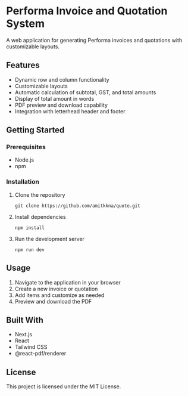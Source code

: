 # Performa Invoice and Quotation System

A web application for generating Performa invoices and quotations with customizable layouts.

## Features

- Dynamic row and column functionality
- Customizable layouts
- Automatic calculation of subtotal, GST, and total amounts
- Display of total amount in words
- PDF preview and download capability
- Integration with letterhead header and footer

## Getting Started

### Prerequisites

- Node.js
- npm

### Installation

1. Clone the repository
   ```
   git clone https://github.com/amitkkna/quote.git
   ```

2. Install dependencies
   ```
   npm install
   ```

3. Run the development server
   ```
   npm run dev
   ```

## Usage

1. Navigate to the application in your browser
2. Create a new invoice or quotation
3. Add items and customize as needed
4. Preview and download the PDF

## Built With

- Next.js
- React
- Tailwind CSS
- @react-pdf/renderer

## License

This project is licensed under the MIT License.
